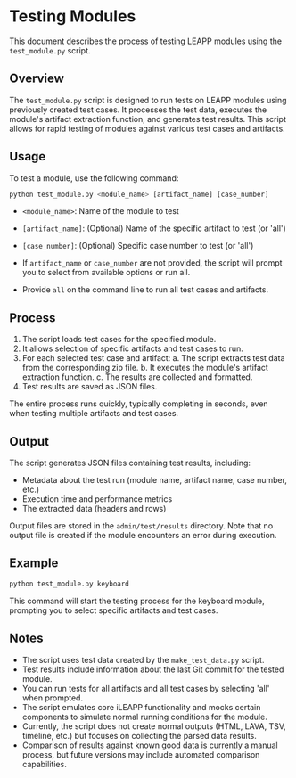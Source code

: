 # Testing Modules

This document describes the process of testing LEAPP modules using the `test_module.py` script.

## Overview

The `test_module.py` script is designed to run tests on LEAPP modules using previously created test cases. It processes the test data, executes the module's artifact extraction function, and generates test results. This script allows for rapid testing of modules against various test cases and artifacts.

## Usage

To test a module, use the following command:

```python
python test_module.py <module_name> [artifact_name] [case_number]
```

- `<module_name>`: Name of the module to test
- `[artifact_name]`: (Optional) Name of the specific artifact to test (or 'all')
- `[case_number]`: (Optional) Specific case number to test (or 'all')

- If `artifact_name` or `case_number` are not provided, the script will prompt you to select from available options or run all.
- Provide `all` on the command line to run all test cases and artifacts.

## Process

1. The script loads test cases for the specified module.
2. It allows selection of specific artifacts and test cases to run.
3. For each selected test case and artifact:
   a. The script extracts test data from the corresponding zip file.
   b. It executes the module's artifact extraction function.
   c. The results are collected and formatted.
4. Test results are saved as JSON files.

The entire process runs quickly, typically completing in seconds, even when testing multiple artifacts and test cases.

## Output

The script generates JSON files containing test results, including:

- Metadata about the test run (module name, artifact name, case number, etc.)
- Execution time and performance metrics
- The extracted data (headers and rows)

Output files are stored in the `admin/test/results` directory. Note that no output file is created if the module encounters an error during execution.

## Example

```python
python test_module.py keyboard
```

This command will start the testing process for the keyboard module, prompting you to select specific artifacts and test cases.

## Notes

- The script uses test data created by the `make_test_data.py` script.
- Test results include information about the last Git commit for the tested module.
- You can run tests for all artifacts and all test cases by selecting 'all' when prompted.
- The script emulates core iLEAPP functionality and mocks certain components to simulate normal running conditions for the module.
- Currently, the script does not create normal outputs (HTML, LAVA, TSV, timeline, etc.) but focuses on collecting the parsed data results.
- Comparison of results against known good data is currently a manual process, but future versions may include automated comparison capabilities.
